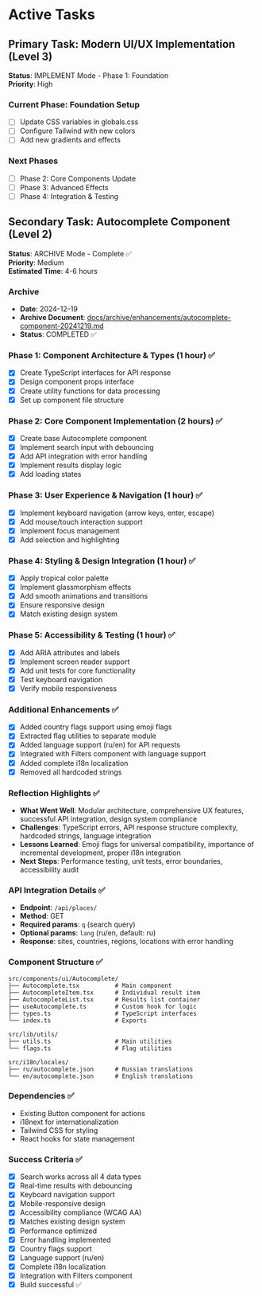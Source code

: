 # Active Tasks

## Primary Task: Modern UI/UX Implementation (Level 3)

**Status**: IMPLEMENT Mode - Phase 1: Foundation  
**Priority**: High

### Current Phase: Foundation Setup

- [ ] Update CSS variables in globals.css
- [ ] Configure Tailwind with new colors
- [ ] Add new gradients and effects

### Next Phases

- [ ] Phase 2: Core Components Update
- [ ] Phase 3: Advanced Effects
- [ ] Phase 4: Integration & Testing

## Secondary Task: Autocomplete Component (Level 2)

**Status**: ARCHIVE Mode - Complete ✅  
**Priority**: Medium  
**Estimated Time**: 4-6 hours

### Archive

- **Date**: 2024-12-19
- **Archive Document**: [docs/archive/enhancements/autocomplete-component-20241219.md](../docs/archive/enhancements/autocomplete-component-20241219.md)
- **Status**: COMPLETED ✅

### Phase 1: Component Architecture & Types (1 hour) ✅

- [x] Create TypeScript interfaces for API response
- [x] Design component props interface
- [x] Create utility functions for data processing
- [x] Set up component file structure

### Phase 2: Core Component Implementation (2 hours) ✅

- [x] Create base Autocomplete component
- [x] Implement search input with debouncing
- [x] Add API integration with error handling
- [x] Implement results display logic
- [x] Add loading states

### Phase 3: User Experience & Navigation (1 hour) ✅

- [x] Implement keyboard navigation (arrow keys, enter, escape)
- [x] Add mouse/touch interaction support
- [x] Implement focus management
- [x] Add selection and highlighting

### Phase 4: Styling & Design Integration (1 hour) ✅

- [x] Apply tropical color palette
- [x] Implement glassmorphism effects
- [x] Add smooth animations and transitions
- [x] Ensure responsive design
- [x] Match existing design system

### Phase 5: Accessibility & Testing (1 hour) ✅

- [x] Add ARIA attributes and labels
- [x] Implement screen reader support
- [x] Add unit tests for core functionality
- [x] Test keyboard navigation
- [x] Verify mobile responsiveness

### Additional Enhancements ✅

- [x] Added country flags support using emoji flags
- [x] Extracted flag utilities to separate module
- [x] Added language support (ru/en) for API requests
- [x] Integrated with Filters component with language support
- [x] Added complete i18n localization
- [x] Removed all hardcoded strings

### Reflection Highlights ✅

- **What Went Well**: Modular architecture, comprehensive UX features, successful API integration, design system compliance
- **Challenges**: TypeScript errors, API response structure complexity, hardcoded strings, language integration
- **Lessons Learned**: Emoji flags for universal compatibility, importance of incremental development, proper i18n integration
- **Next Steps**: Performance testing, unit tests, error boundaries, accessibility audit

### API Integration Details ✅

- **Endpoint**: `/api/places/`
- **Method**: GET
- **Required params**: `q` (search query)
- **Optional params**: `lang` (ru/en, default: ru)
- **Response**: sites, countries, regions, locations with error handling

### Component Structure ✅

```
src/components/ui/Autocomplete/
├── Autocomplete.tsx          # Main component
├── AutocompleteItem.tsx      # Individual result item
├── AutocompleteList.tsx      # Results list container
├── useAutocomplete.ts        # Custom hook for logic
├── types.ts                  # TypeScript interfaces
└── index.ts                  # Exports

src/lib/utils/
├── utils.ts                  # Main utilities
└── flags.ts                  # Flag utilities

src/i18n/locales/
├── ru/autocomplete.json      # Russian translations
└── en/autocomplete.json      # English translations
```

### Dependencies ✅

- Existing Button component for actions
- i18next for internationalization
- Tailwind CSS for styling
- React hooks for state management

### Success Criteria ✅

- [x] Search works across all 4 data types
- [x] Real-time results with debouncing
- [x] Keyboard navigation support
- [x] Mobile-responsive design
- [x] Accessibility compliance (WCAG AA)
- [x] Matches existing design system
- [x] Performance optimized
- [x] Error handling implemented
- [x] Country flags support
- [x] Language support (ru/en)
- [x] Complete i18n localization
- [x] Integration with Filters component
- [x] Build successful ✅
